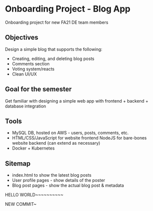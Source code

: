 # Onboarding Project - Blog App

Onboarding project for new FA21 DE team members

## Objectives

Design a simple blog that supports the following:

- Creating, editing, and deleting blog posts
- Comments section
- Voting system/reacts
- Clean UI/UX

## Goal for the semester

Get familiar with designing a simple web app with frontend + backend + database integration

## Tools

- MySQL DB, hosted on AWS - users, posts, comments, etc.
- HTML/CSS/JavaScript for website frontend
  NodeJS for bare-bones website backend (can extend as necessary)
- Docker + Kubernetes

## Sitemap

- index.html to show the latest blog posts
- User profile pages - show details of the poster
- Blog post pages - show the actual blog post & metadata

HELLO WORLD~~~~~~~~~~

NEW COMMIT~
